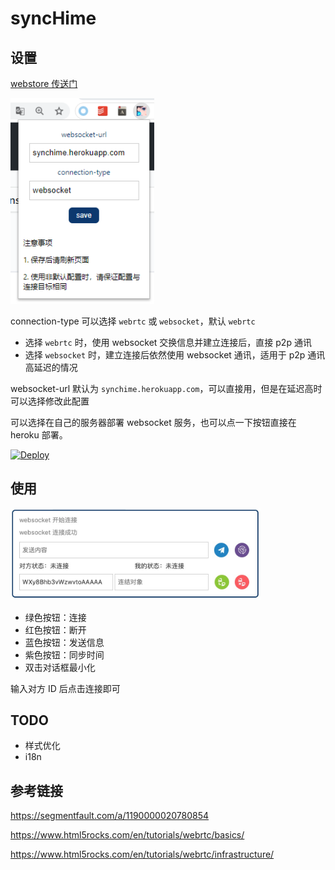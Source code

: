 # syncHime

## 设置

[webstore 传送门](https://chrome.google.com/webstore/detail/synchime/emjmcfhchipmaflddbmkoojhecpfpjmo)

<img src="screenshot2.png" width="230" />

connection-type 可以选择 `webrtc` 或 `websocket`，默认 `webrtc`

- 选择 `webrtc` 时，使用 websocket 交换信息并建立连接后，直接 p2p 通讯
- 选择 `websocket` 时，建立连接后依然使用 websocket 通讯，适用于 p2p 通讯高延迟的情况

websocket-url 默认为 `synchime.herokuapp.com`，可以直接用，但是在延迟高时可以选择修改此配置

可以选择在自己的服务器部署 websocket 服务，也可以点一下按钮直接在 heroku 部署。

[![Deploy](https://www.herokucdn.com/deploy/button.svg)](https://heroku.com/deploy?template=https://github.com/ssshooter/syncHime/tree/master)

## 使用

<img src="screenshot.png" width="400" />

- 绿色按钮：连接
- 红色按钮：断开
- 蓝色按钮：发送信息
- 紫色按钮：同步时间
- 双击对话框最小化

输入对方 ID 后点击连接即可

## TODO

- 样式优化
- i18n

## 参考链接

https://segmentfault.com/a/1190000020780854

https://www.html5rocks.com/en/tutorials/webrtc/basics/

https://www.html5rocks.com/en/tutorials/webrtc/infrastructure/